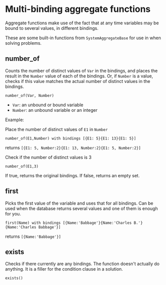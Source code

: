# Multi-binding aggregate functions

Aggregate functions make use of the fact that at any time variables may be bound to several values, in different bindings.

These are some built-in functions from `SystemAggregateBase` for use in when solving problems.

## number_of

Counts the number of distinct values of `Var` in the bindings, and places the result in the `Number` value of each of the bindings. Or, if `Number` is a value, checks if this value matches the actual number of distinct values in the bindings.

    number_of(Var, Number)
 
* `Var`: an unbound or bound variable
* `Number`: an unbound variable or an integer

Example:

Place the number of distinct values of `E1` in `Number`

    number_of(E1,Number) with bindings [{E1: 5}{E1: 13}{E1: 5}]
    
returns `[{E1: 5, Number:2}{E1: 13, Number:2}{E1: 5, Number:2}]`

Check if the number of distinct values is 3
    
    number_of(E1,3)

If true, returns the original bindings. If false, returns an empty set. 

## first

Picks the first value of the variable and uses that for all bindings. Can be used when the database returns several values and one of them is enough for you.

    first(Name) with bindings [{Name:'Babbage'}{Name:'Charles B.'}{Name:'Charles Babbage'}]

returns `[{Name:'Babbage'}]`
    
## exists

Checks if there currently are any bindings. The function doesn't actually do anything. It is a filler for the condition clause in a solution.

    exists()
